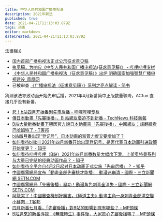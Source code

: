 ```yaml
---
title: 中华人民共和国广播电视法
description: 2021年新法
published: true
date: 2021-04-21T11:13:03.879Z
tags: 动画
editor: markdown
dateCreated: 2021-04-21T11:13:03.879Z
---
```


法律相关

+ [国内首部广播电视法正式公示征求意见稿](https://web.archive.org/web/20210421014130/https://baijiahao.baidu.com/s?id=1694393929275824481)
+ [执见稿，为响应《中华人民共和国广播电视法(征求意见稿)》 - 哔哩哔哩专栏](https://archive.is/ug8A5 "https://www.bilibili.com/read/cv10673069/")
+ [《中华人民共和国广播电视法（征求意见稿）》出炉 明确国家加强智慧广播电视建设_凤凰网](https://web.archive.org/web/20210421014252/https://finance.ifeng.com/c/84gE1Ysob5l)
+ 已被审查 [《广播电视法（征求意见稿）》系列之亮点解读 - 简书](https://archive.is/CjHCh "https://www.jianshu.com/p/2ca0472ed3fb")

猜测该法导致动画开始先审后播，2021年4月新番简中正版数量骤降，ACfun 直接几乎没有新番。

+ [悲！b站四月开始番剧先审后播 - 哔哩哔哩专栏](https://archive.is/KdMPQ "https://www.bilibili.com/read/cv10626228/")
+ [傳日本動畫「先審後播」，B 站網友憂追不到新番 - TechNews 科技新報](https://web.archive.org/web/20210421014257/https://technews.tw/2021/04/07/anime-on-bilibili/)
+ [B站大量新番動畫下架因官方說日本動畫需「先審後播」，中國網友：該翻牆看巴哈姆特了 - T客邦](https://web.archive.org/web/20210409083523/https://www.techbang.com/posts/85744-chinese-official-norms-of-japanese-animation-pre-trial-and)
+ [b站四月番出现“登记号”，日本动画的监管力度又要增加了？](https://web.archive.org/web/20210421014133/https://baijiahao.baidu.com/s?id=1695751096041385900&amp%3Bwfr=spider&amp%3Bfor=pc)
+ [如何看待bilibili 2021年四月新番开始出现登记号，是否代表日本动画引进政策开始变更？ - 知乎](https://web.archive.org/web/20210421014056/https://www.zhihu.com/question/452249740)
+ [如何看待哔哩哔哩（B站）2021年四月新番数量大幅度下滑，上架奥特曼系列与大量已完结的经典动画作品？ - 知乎](https://web.archive.org/web/20210421014730/https://www.zhihu.com/question/452280714)
+ [如何看待全平台自4月2日起对日本动画正式实施「先审后播」？ - 知乎](https://web.archive.org/web/20210404125054/https://www.zhihu.com/question/452622323)
+ [中國廣電總局宣布「動畫全部先審核才能播」　動漫迷崩潰 - 國際 - 三立新聞網 SETN.COM](https://web.archive.org/web/20210421014713/https://www.setn.com/News.aspx?NewsID=921409)
+ [中國廣電總局「先審後播」發功！動漫角色刺青全消失 - 國際 - 三立新聞網 SETN.COM](https://web.archive.org/web/20210421111103/https://www.setn.com/News.aspx?NewsID=924310)
+ [阿龍哭了！中國審查機制好厲害，《極道主夫》動畫主角一身刺青全部清空變小鮮肉 - T客邦](https://web.archive.org/web/20210421014003/https://www.techbang.com/posts/85886-chinas-censorship-mechanism-is-so-strong-that-the-protagonist#)
+ [四月新番七月看，「先審後播」對B站的影響到底有哪些？ - MP頭條](https://archive.is/92PUO "https://min.news/comics/688dbf3760a3d77d9e944a78d21217c6.html")
+ [B站遲來的新番導視：《無職轉生》事件後，大家擔心先審後播嗎？ - MP頭條](https://archive.is/Oz9ye "https://min.news/zh-tw/comics/97e0f0639c0181bf16f6a007c22edfb7.html")